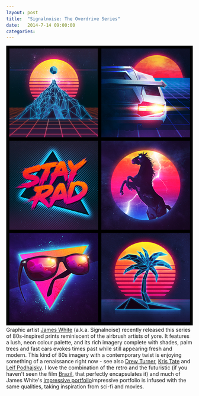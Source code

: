 ```yaml
---
layout: post
title:  "Signalnoise: The Overdrive Series"
date:   2014-7-14 09:00:00
categories: 
---
```


![Signalnoise: The Overdrive Series](/img/signalnoise.jpg)
Graphic artist [James White](http://blog.signalnoise.com) (a.k.a. Signalnoise) recently released this series of 80s-inspired prints reminiscent of the airbrush artists of yore. It features a lush, neon colour palette, and its rich imagery complete with shades, palm trees and fast cars evokes times past while still appearing fresh and modern. This kind of 80s imagery with a contemporary twist is enjoying something of a renaissance right now - see also [Drew Turner](http://www.drewturner.co.uk), [Kris Tate](http://cargocollective.com/kristate) and [Leif Podhajsky](http://leifpodhajsky.com). I love the combination of the retro and the futuristic (if you haven't seen the film [Brazil](http://www.imdb.com/title/tt0088846/), that perfectly encapsulates it) and much of James White's [impressive portfolio](http://cargocollective.com/signalnoise)impressive portfolio is infused with the same qualities, taking inspiration from sci-fi and movies.